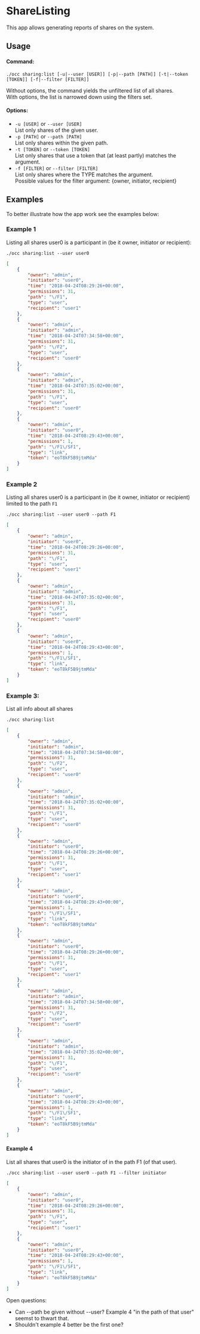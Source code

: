 # ShareListing

This app allows generating reports of shares on the system.


## Usage

#### Command:
```
./occ sharing:list [-u|--user [USER]] [-p|--path [PATH]] [-t|--token [TOKEN]] [-f|--filter [FILTER]]
```

Without options, the command yields the unfiltered list of all shares.\
With options, the list is narrowed down using the filters set.

#### Options:

* `-u [USER]` or `--user [USER]`\
  List only shares of the given user.
* `-p [PATH]` or `--path [PATH]`\
  List only shares within the given path.
* `-t [TOKEN]` or `--token [TOKEN]`\
  List only shares that use a token that (at least partly) matches the argument.
* `-f [FILTER]` or `--filter [FILTER]`\
  List only shares where the TYPE matches the argument.\
  Possible values for the filter argument: {owner, initiator, recipient}


## Examples

To better illustrate how the app work see the examples below:

### Example 1 

Listing all shares user0 is a participant in (be it owner, initiator or recipient):

`./occ sharing:list --user user0`

```json
[
    {
        "owner": "admin",
        "initiator": "user0",
        "time": "2018-04-24T08:29:26+00:00",
        "permissions": 31,
        "path": "\/F1",
        "type": "user",
        "recipient": "user1"
    },
    {
        "owner": "admin",
        "initiator": "admin",
        "time": "2018-04-24T07:34:58+00:00",
        "permissions": 31,
        "path": "\/F2",
        "type": "user",
        "recipient": "user0"
    },
    {
        "owner": "admin",
        "initiator": "admin",
        "time": "2018-04-24T07:35:02+00:00",
        "permissions": 31,
        "path": "\/F1",
        "type": "user",
        "recipient": "user0"
    },
    {
        "owner": "admin",
        "initiator": "user0",
        "time": "2018-04-24T08:29:43+00:00",
        "permissions": 1,
        "path": "\/F1\/SF1",
        "type": "link",
        "token": "eoT8kF5B9jtmMda"
    }
]
```

### Example 2

Listing all shares user0 is a participant in (be it owner, initiator or recipient) limited to the path `F1`

`./occ sharing:list --user user0 --path F1`

```json
[
    {
        "owner": "admin",
        "initiator": "user0",
        "time": "2018-04-24T08:29:26+00:00",
        "permissions": 31,
        "path": "\/F1",
        "type": "user",
        "recipient": "user1"
    },
    {
        "owner": "admin",
        "initiator": "admin",
        "time": "2018-04-24T07:35:02+00:00",
        "permissions": 31,
        "path": "\/F1",
        "type": "user",
        "recipient": "user0"
    },
    {
        "owner": "admin",
        "initiator": "user0",
        "time": "2018-04-24T08:29:43+00:00",
        "permissions": 1,
        "path": "\/F1\/SF1",
        "type": "link",
        "token": "eoT8kF5B9jtmMda"
    }
]
```

### Example 3:
List all info about all shares

`./occ sharing:list`

```json
[
    {
        "owner": "admin",
        "initiator": "admin",
        "time": "2018-04-24T07:34:58+00:00",
        "permissions": 31,
        "path": "\/F2",
        "type": "user",
        "recipient": "user0"
    },
    {
        "owner": "admin",
        "initiator": "admin",
        "time": "2018-04-24T07:35:02+00:00",
        "permissions": 31,
        "path": "\/F1",
        "type": "user",
        "recipient": "user0"
    },
    {
        "owner": "admin",
        "initiator": "user0",
        "time": "2018-04-24T08:29:26+00:00",
        "permissions": 31,
        "path": "\/F1",
        "type": "user",
        "recipient": "user1"
    },
    {
        "owner": "admin",
        "initiator": "user0",
        "time": "2018-04-24T08:29:43+00:00",
        "permissions": 1,
        "path": "\/F1\/SF1",
        "type": "link",
        "token": "eoT8kF5B9jtmMda"
    },
    {
        "owner": "admin",
        "initiator": "user0",
        "time": "2018-04-24T08:29:26+00:00",
        "permissions": 31,
        "path": "\/F1",
        "type": "user",
        "recipient": "user1"
    },
    {
        "owner": "admin",
        "initiator": "admin",
        "time": "2018-04-24T07:34:58+00:00",
        "permissions": 31,
        "path": "\/F2",
        "type": "user",
        "recipient": "user0"
    },
    {
        "owner": "admin",
        "initiator": "admin",
        "time": "2018-04-24T07:35:02+00:00",
        "permissions": 31,
        "path": "\/F1",
        "type": "user",
        "recipient": "user0"
    },
    {
        "owner": "admin",
        "initiator": "user0",
        "time": "2018-04-24T08:29:43+00:00",
        "permissions": 1,
        "path": "\/F1\/SF1",
        "type": "link",
        "token": "eoT8kF5B9jtmMda"
    }
]
```

#### Example 4

List all shares that user0 is the initiator of in the path F1 (of that user).

`./occ sharing:list --user user0 --path F1 --filter initiator`

```json
[
    {
        "owner": "admin",
        "initiator": "user0",
        "time": "2018-04-24T08:29:26+00:00",
        "permissions": 31,
        "path": "\/F1",
        "type": "user",
        "recipient": "user1"
    },
    {
        "owner": "admin",
        "initiator": "user0",
        "time": "2018-04-24T08:29:43+00:00",
        "permissions": 1,
        "path": "\/F1\/SF1",
        "type": "link",
        "token": "eoT8kF5B9jtmMda"
    }
]
```

Open questions:

- Can --path be given without --user? Example 4 "in the path of that user" seemst to thwart that.
- Shouldn't example 4 better be the first one?
